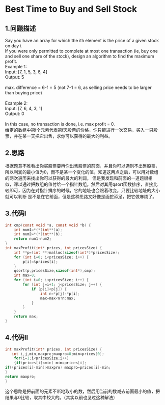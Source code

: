 Best Time to Buy and Sell Stock
===

1.问题描述
---

Say you have an array for which the ith element is the price of a given stock on day i.<br>
If you were only permitted to complete at most one transaction (ie, buy one and sell one share of the stock), design an algorithm to find the maximum profit.<br>
Example 1:<br>
Input: [7, 1, 5, 3, 6, 4]<br>
Output: 5<br>
<br>
max. difference = 6-1 = 5 (not 7-1 = 6, as selling price needs to be larger than buying price)<br>
<br>
Example 2:<br>
Input: [7, 6, 4, 3, 1]<br>
Output: 0<br>
<br>
In this case, no transaction is done, i.e. max profit = 0.<br>
给定的数组中第i个元素代表第i天股票的价格，你只能进行一次交易，买入一只股票，并在某一天把它出售，求你可以获得的最大的利益。<br>

2.思路
---

根据题意不难看出你买股票要再你出售股票的前面，并且你可以选则不出售股票，所以利润的最小值为0，而不是某一个变化的值，知道这两点之后，可以用对数组的两次遍历来找出你可以获得的最大的利润，
但是我发现和前面的一道题很相似，课以通过把数组的值付给一个指针数组，然后对其用qsort函数排序，直接比较即可，因为在对指针排序的时候，它的地址也会跟着改变，只要比较地址的大小就可以判断
是不是在它前面，但是这种思路又好像是画蛇添足，把它做麻烦了。

3.代码I
---

```c
int cmp(const void *a, const void *b) {
    int num1=*(*(int**)a);
    int num2=*(*(int**)b);
    return num1-num2;
}
int maxProfit(int* prices, int pricesSize) {
    int **p=(int **)malloc(sizeof(int*)*pricesSize);
    for (int i=0; i<pricesSize; i++) {
        p[i]=&prices[i];
    }
    qsort(p,pricesSize,sizeof(int*),cmp);
    int max=0;
    for (int i=0; i<pricesSize; i++) {
        for (int j=i+1; j<pricesSize; j++) {
            if (p[i]<p[j]) {
                int n=*p[j]-*p[i];
                max=max<n?n:max;
            }
        }
    }
    return max;
}
```

4.代码II
---

```c
int maxProfit(int* prices, int pricesSize) {
   int i,j,min,maxpro;maxpro=0;min=prices[0];
    for(i=1;i<pricesSize;i++)
    {if(prices[i]<min) min=prices[i];
if((prices[i]-min)>maxpro) maxpro=prices[i]-min;
}
return maxpro;
}
```

这个思路是把前面的元素不断地取小的数，然后用当前的数减去前面最小的值，把结果与0比较，取其中较大的。（其实以前也见过这种解法）
